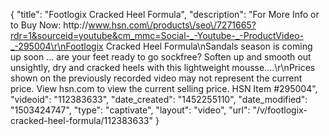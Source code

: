 {
    "title": "Footlogix Cracked Heel Formula",
    "description": "For More Info or to Buy Now: http:\/\/www.hsn.com\/products\/seo\/7271665?rdr=1&sourceid=youtube&cm_mmc=Social-_-Youtube-_-ProductVideo-_-295004\r\nFootlogix Cracked Heel Formula\nSandals season is coming up soon ... are your feet ready to go sockfree? Soften up and smooth out unsightly, dry and cracked heels with this lightweight mousse....\r\nPrices shown on the previously recorded video may not represent the current price.  View hsn.com to view the current selling price. HSN Item #295004",
    "videoid": "112383633",
    "date_created": "1452255110",
    "date_modified": "1503424747",
    "type": "captivate",
    "layout": "video",
    "url": "\/v\/footlogix-cracked-heel-formula\/112383633"
}